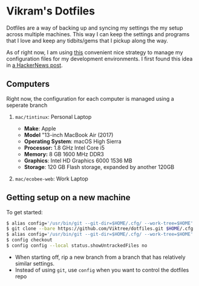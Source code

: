 # Vikram's Dotfiles

Dotfiles are a way of backing up and syncing my settings the my setup across multiple machines. This way I can keep the settings and programs that I love and keep any tidbits/gems that I pickup along the way.

As of right now, I am using [this](https://developer.atlassian.com/blog/2016/02/best-way-to-store-dotfiles-git-bare-repo/) convenient nice strategy to manage my configuration files for my development environments. I first found this idea in [a HackerNews post](https://news.ycombinator.com/item?id=11070797).


## Computers

Right now, the configuration for each computer is managed using a seperate branch

1. `mac/tintinux`: Personal Laptop
    - **Make**: Apple
    - **Model** "13-inch MacBook Air (2017)
    - **Operating System**: macOS High Sierra
    - **Processor:** 1.8 GHz Intel Core i5
    - **Memory:** 8 GB 1600 MHz DDR3
    - **Graphics**: Intel HD Graphics 6000 1536 MB
    - **Storage**: 120 GB Flash storage, expanded by another 120GB

2. `mac/ecobee-web`: Work Laptop


## Getting setup on a new machine

To get started:

```bash
$ alias config='/usr/bin/git --git-dir=$HOME/.cfg/ --work-tree=$HOME'
$ git clone --bare https://github.com/Viktree/dotfiles.git $HOME/.cfg
$ alias config='/usr/bin/git --git-dir=$HOME/.cfg/ --work-tree=$HOME'
$ config checkout
$ config config --local status.showUntrackedFiles no
```

- When starting off, rip a new branch from a branch that has relatively similar settings.
- Instead of using `git`, use `config` when you want to control the dotfiles repo
